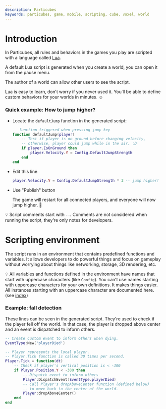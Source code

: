 ```yaml
---
description: Particubes
keywords: particubes, game, mobile, scripting, cube, voxel, world
---
```


# Introduction

In Particubes, all rules and behaviors in the games you play are scripted with a language called [Lua](https://www.lua.org).

A default Lua script is generated when you create a world, you can open it from the pause menu.

The author of a world can allow other users to see the script.

Lua is easy to learn, don't worry if you never used it. You'll be able to define custom behaviors for your worlds in minutes. ☺️

### Quick example: How to jump higher?

- Locate the `defaultJump` function in the generated script:

	```lua
	-- function triggered when pressing jump key
	function defaultJump(player)
		-- Test if player is on ground before changing velocity,
		-- otherwise, player could jump while in the air. :D
		if player.IsOnGround then
			player.Velocity.Y = Config.DefaultJumpStrength
		end
	end
	```
- Edit this line: 

	```lua
	player.Velocity.Y = Config.DefaultJumpStrength * 3 -- jump higher!
	```
- Use "Publish" button

	The game will restart for all connected players, and everyone will now jump higher. 🙂
	
💡 Script comments start with `--`. Comments are not considered when running the script, they're only notes for developers.


# Scripting environment

The script runs in an environment that contains predefined functions and variables. It allows developers to do powerful things and focus on gameplay without worrying about things like networking, storage, 3D rendering, etc.

💡 All variables and functions defined in the environment have names that start with uppercase characters (like `Config`). You can't use names starting with uppercase characters for your own definitions. It makes things easier. All instances starting with an uppercase character are documented here. (see [index](/reference))

### Example: fall detection

These lines can be seen in the generated script. They're used to check if the player fell off the world. In that case, the player is dropped above center and an event is dispatched to inform others.

```lua
-- Create custom event to inform others when dying.
EventType:New('playerDied')

-- Player represents the local player.
-- Player.Tick function is called 30 times per second.
Player.Tick = function(dt)
	-- Check if player's vertical position is < -300
	if Player.Position.Y < -300 then
		-- Dispatch event to inform others
		Player:DispatchEvent(EventType.playerDied)
		-- Call Player's dropAboveCenter function (defined below)
		-- to move back to the center of the world.
		Player:dropAboveCenter()
	end
end
```






